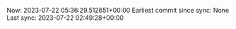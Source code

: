 Now: 2023-07-22 05:36:29.512651+00:00 Earliest commit since sync: None Last sync: 2023-07-22 02:49:28+00:00
